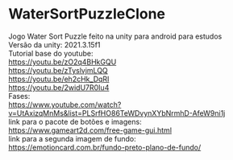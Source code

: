 # WaterSortPuzzleClone
Jogo Water Sort Puzzle feito na unity para android para estudos
<br>
Versão da unity: 2021.3.15f1
<br>
Tutorial base do youtube:
	<br>https://youtu.be/zO2q4BHkGQU
	<br>https://youtu.be/zTyslvjmLQQ
	<br>https://youtu.be/eh2cHk_DqRI
	<br>https://youtu.be/2widU7R0Iu4
<br>
Fases:
	<br>https://www.youtube.com/watch?v=UtAxizqMnMs&list=PLSrfHO86TeWDvynXYbNrmhD-AfeW9ni1j
<br>
link para o pacote de botões e imagens:
	<br>https://www.gameart2d.com/free-game-gui.html
<br>
link para a segunda imagem de fundo:
	<br>https://emotioncard.com.br/fundo-preto-plano-de-fundo/